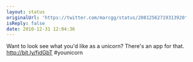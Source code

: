 ```yaml
---
layout: status
originalUrl: 'https://twitter.com/marcgg/status/20812562719313920'
isReply: false
date: 2010-12-31 12:04:36
---
```


Want to look see what you'd like as a unicorn? There's an app for that. http://bit.ly/fjdGbT #younicorn

